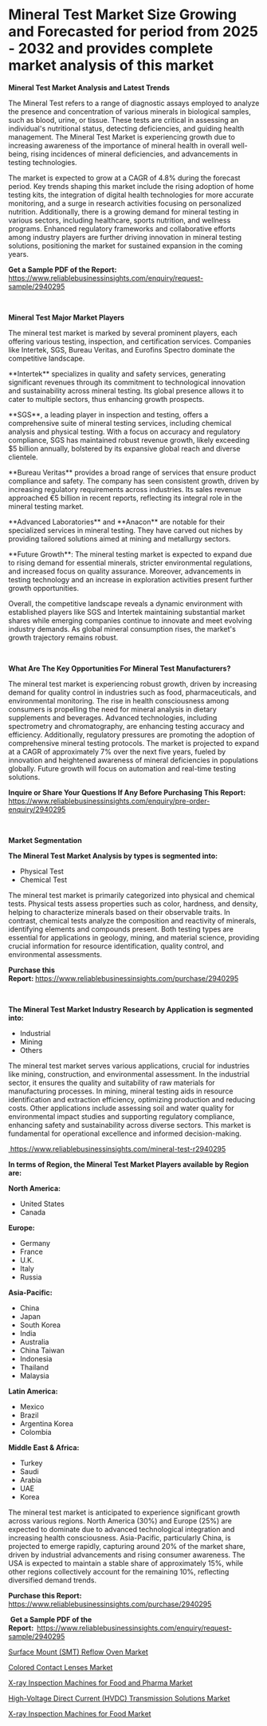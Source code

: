 <p><h1>Mineral Test Market Size Growing and Forecasted for period from 2025 - 2032 and provides complete market analysis of this market</h1></p><p><strong>Mineral Test Market Analysis and Latest Trends</strong></p>
<p><p>The Mineral Test refers to a range of diagnostic assays employed to analyze the presence and concentration of various minerals in biological samples, such as blood, urine, or tissue. These tests are critical in assessing an individual's nutritional status, detecting deficiencies, and guiding health management. The Mineral Test Market is experiencing growth due to increasing awareness of the importance of mineral health in overall well-being, rising incidences of mineral deficiencies, and advancements in testing technologies.</p><p>The market is expected to grow at a CAGR of 4.8% during the forecast period. Key trends shaping this market include the rising adoption of home testing kits, the integration of digital health technologies for more accurate monitoring, and a surge in research activities focusing on personalized nutrition. Additionally, there is a growing demand for mineral testing in various sectors, including healthcare, sports nutrition, and wellness programs. Enhanced regulatory frameworks and collaborative efforts among industry players are further driving innovation in mineral testing solutions, positioning the market for sustained expansion in the coming years.</p></p>
<p><strong>Get a Sample PDF of the Report:&nbsp;</strong> <a href="https://www.reliablebusinessinsights.com/enquiry/request-sample/2940295?utm_campaign=1847&utm_medium=2&utm_source=Github&utm_content=ia&utm_term=15032025&utm_id=mineral-test">https://www.reliablebusinessinsights.com/enquiry/request-sample/2940295</a></p>
<p>&nbsp;</p>
<p><strong>Mineral Test Major Market Players</strong></p>
<p><p>The mineral test market is marked by several prominent players, each offering various testing, inspection, and certification services. Companies like Intertek, SGS, Bureau Veritas, and Eurofins Spectro dominate the competitive landscape. </p><p>**Intertek** specializes in quality and safety services, generating significant revenues through its commitment to technological innovation and sustainability across mineral testing. Its global presence allows it to cater to multiple sectors, thus enhancing growth prospects.</p><p>**SGS**, a leading player in inspection and testing, offers a comprehensive suite of mineral testing services, including chemical analysis and physical testing. With a focus on accuracy and regulatory compliance, SGS has maintained robust revenue growth, likely exceeding $5 billion annually, bolstered by its expansive global reach and diverse clientele.</p><p>**Bureau Veritas** provides a broad range of services that ensure product compliance and safety. The company has seen consistent growth, driven by increasing regulatory requirements across industries. Its sales revenue approached €5 billion in recent reports, reflecting its integral role in the mineral testing market.</p><p>**Advanced Laboratories** and **Anacon** are notable for their specialized services in mineral testing. They have carved out niches by providing tailored solutions aimed at mining and metallurgy sectors. </p><p>**Future Growth**: The mineral testing market is expected to expand due to rising demand for essential minerals, stricter environmental regulations, and increased focus on quality assurance. Moreover, advancements in testing technology and an increase in exploration activities present further growth opportunities.</p><p>Overall, the competitive landscape reveals a dynamic environment with established players like SGS and Intertek maintaining substantial market shares while emerging companies continue to innovate and meet evolving industry demands. As global mineral consumption rises, the market's growth trajectory remains robust.</p></p>
<p>&nbsp;</p>
<p><strong>What Are The Key Opportunities For Mineral Test Manufacturers?</strong></p>
<p><p>The mineral test market is experiencing robust growth, driven by increasing demand for quality control in industries such as food, pharmaceuticals, and environmental monitoring. The rise in health consciousness among consumers is propelling the need for mineral analysis in dietary supplements and beverages. Advanced technologies, including spectrometry and chromatography, are enhancing testing accuracy and efficiency. Additionally, regulatory pressures are promoting the adoption of comprehensive mineral testing protocols. The market is projected to expand at a CAGR of approximately 7% over the next five years, fueled by innovation and heightened awareness of mineral deficiencies in populations globally. Future growth will focus on automation and real-time testing solutions.</p></p>
<p><strong>Inquire or Share Your Questions If Any Before Purchasing This Report:</strong> <a href="https://www.reliablebusinessinsights.com/enquiry/pre-order-enquiry/2940295?utm_campaign=1847&utm_medium=2&utm_source=Github&utm_content=ia&utm_term=15032025&utm_id=mineral-test">https://www.reliablebusinessinsights.com/enquiry/pre-order-enquiry/2940295</a></p>
<p>&nbsp;</p>
<p><strong>Market Segmentation</strong></p>
<p><strong>The Mineral Test Market Analysis by types is segmented into:</strong></p>
<p><ul><li>Physical Test</li><li>Chemical Test</li></ul></p>
<p><p>The mineral test market is primarily categorized into physical and chemical tests. Physical tests assess properties such as color, hardness, and density, helping to characterize minerals based on their observable traits. In contrast, chemical tests analyze the composition and reactivity of minerals, identifying elements and compounds present. Both testing types are essential for applications in geology, mining, and material science, providing crucial information for resource identification, quality control, and environmental assessments.</p></p>
<p><strong>Purchase this Report:&nbsp;</strong><a href="https://www.reliablebusinessinsights.com/purchase/2940295?utm_campaign=1847&utm_medium=2&utm_source=Github&utm_content=ia&utm_term=15032025&utm_id=mineral-test">https://www.reliablebusinessinsights.com/purchase/2940295</a></p>
<p>&nbsp;</p>
<p><strong>The Mineral Test Market Industry Research by Application is segmented into:</strong></p>
<p><ul><li>Industrial</li><li>Mining</li><li>Others</li></ul></p>
<p><p>The mineral test market serves various applications, crucial for industries like mining, construction, and environmental assessment. In the industrial sector, it ensures the quality and suitability of raw materials for manufacturing processes. In mining, mineral testing aids in resource identification and extraction efficiency, optimizing production and reducing costs. Other applications include assessing soil and water quality for environmental impact studies and supporting regulatory compliance, enhancing safety and sustainability across diverse sectors. This market is fundamental for operational excellence and informed decision-making.</p></p>
<p><a href="https://www.reliablebusinessinsights.com/mineral-test-r2940295?utm_campaign=1847&utm_medium=2&utm_source=Github&utm_content=ia&utm_term=15032025&utm_id=mineral-test">&nbsp;https://www.reliablebusinessinsights.com/mineral-test-r2940295</a></p>
<p><strong>In terms of Region, the Mineral Test Market Players available by Region are:</strong></p>
<p>
    <p> <strong> North America: </strong>
        <ul>
            <li>United States</li>
            <li>Canada</li>
        </ul>
        </p> 
    <p> <strong> Europe: </strong>
        <ul>
            <li>Germany</li>
            <li>France</li>
            <li>U.K.</li>
            <li>Italy</li>
            <li>Russia</li>
        </ul>
        </p> 
    <p> <strong> Asia-Pacific: </strong>
        <ul>
            <li>China</li>
            <li>Japan</li>
            <li>South Korea</li>
            <li>India</li>
            <li>Australia</li>
            <li>China Taiwan</li>
            <li>Indonesia</li>
            <li>Thailand</li>
            <li>Malaysia</li>
        </ul>
        </p> 
    <p> <strong> Latin America: </strong>
        <ul>
            <li>Mexico</li>
            <li>Brazil</li>
            <li>Argentina Korea</li>
            <li>Colombia</li>
        </ul>
        </p> 
    <p> <strong> Middle East & Africa: </strong>
        <ul>
            <li>Turkey</li>
            <li>Saudi</li>
            <li>Arabia</li>
            <li>UAE</li>
            <li>Korea</li>
        </ul>
    </p>
    </p>
<p><p>The mineral test market is anticipated to experience significant growth across various regions. North America (30%) and Europe (25%) are expected to dominate due to advanced technological integration and increasing health consciousness. Asia-Pacific, particularly China, is projected to emerge rapidly, capturing around 20% of the market share, driven by industrial advancements and rising consumer awareness. The USA is expected to maintain a stable share of approximately 15%, while other regions collectively account for the remaining 10%, reflecting diversified demand trends.</p></p>
<p><strong>Purchase this Report: </strong><a href="https://www.reliablebusinessinsights.com/purchase/2940295?utm_campaign=1847&utm_medium=2&utm_source=Github&utm_content=ia&utm_term=15032025&utm_id=mineral-test">https://www.reliablebusinessinsights.com/purchase/2940295</a></p>
<p>&nbsp;<strong>Get a Sample PDF of the Report:&nbsp;&nbsp;</strong><a href="https://www.reliablebusinessinsights.com/enquiry/request-sample/2940295?utm_campaign=1847&utm_medium=2&utm_source=Github&utm_content=ia&utm_term=15032025&utm_id=mineral-test">https://www.reliablebusinessinsights.com/enquiry/request-sample/2940295</a></p>
<p><strong></strong></p>
<p><p><a href="https://github.com/kitkaeberz5z/Market-Research-Report-List-1/blob/main/surface-mount-smt-reflow-oven-market.md?utm_campaign=1847&utm_medium=2&utm_source=Github&utm_content=ia&utm_term=15032025&utm_id=mineral-test">Surface Mount (SMT) Reflow Oven Market</a></p><p><a href="https://github.com/seppelharjap/Market-Research-Report-List-1/blob/main/colored-contact-lenses-market.md?utm_campaign=1847&utm_medium=2&utm_source=Github&utm_content=ia&utm_term=15032025&utm_id=mineral-test">Colored Contact Lenses Market</a></p><p><a href="https://github.com/olesjaquah/Market-Research-Report-List-1/blob/main/x-ray-inspection-machines-for-food-and-pharma-market.md?utm_campaign=1847&utm_medium=2&utm_source=Github&utm_content=ia&utm_term=15032025&utm_id=mineral-test">X-ray Inspection Machines for Food and Pharma Market</a></p><p><a href="https://github.com/snelldimkeod/Market-Research-Report-List-1/blob/main/high-voltage-direct-current-hvdc-transmission-solutions-market.md?utm_campaign=1847&utm_medium=2&utm_source=Github&utm_content=ia&utm_term=15032025&utm_id=mineral-test">High-Voltage Direct Current (HVDC) Transmission Solutions Market</a></p><p><a href="https://github.com/edriceakeime/Market-Research-Report-List-1/blob/main/x-ray-inspection-machines-for-food-market.md?utm_campaign=1847&utm_medium=2&utm_source=Github&utm_content=ia&utm_term=15032025&utm_id=mineral-test">X-ray Inspection Machines for Food Market</a></p></p>